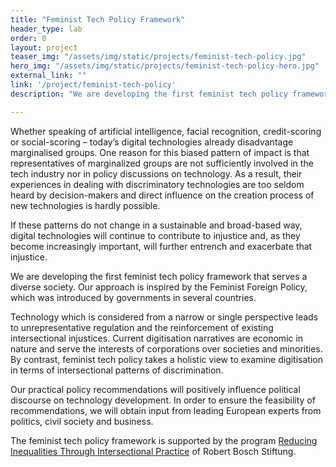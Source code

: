 ```yaml
---
title: "Feminist Tech Policy Framework"
header_type: lab
order: 0
layout: project
teaser_img: "/assets/img/static/projects/feminist-tech-policy.jpg"
hero_img: "/assets/img/static/projects/feminist-tech-policy-hero.jpg"
external_link: ""
link: '/project/feminist-tech-policy'
description: "We are developing the first feminist tech policy framework alongside a set of narrative future visions of just technology that serves a diverse society."

---
```

<p>
Whether speaking of artificial intelligence, facial recognition, credit-scoring or social-scoring – today’s digital technologies already disadvantage marginalised groups. One reason for this biased pattern of impact is that representatives of marginalized groups are not sufficiently involved in the tech industry nor in policy discussions on technology. As a result, their experiences in dealing with discriminatory technologies are too seldom heard by decision-makers and direct influence on the creation process of new technologies is hardly possible.
</p>
<p>
If these patterns do not change in a sustainable and broad-based way, digital technologies will continue to contribute to injustice and, as they become increasingly important, will further entrench and exacerbate that injustice.
</p>
<p>
We are developing the first feminist tech policy framework that serves a diverse society. Our approach is inspired by the Feminist Foreign Policy, which was introduced by governments in several countries.
</p>
<p>
Technology which is considered from a narrow or single perspective leads to unrepresentative regulation and the reinforcement of existing intersectional injustices. Current digitisation narratives are economic in nature and serve the interests of corporations over societies and minorities. By contrast, feminist tech policy takes a holistic view to examine digitisation in terms of intersectional patterns of discrimination.
</p>
<p>
Our practical policy recommendations will positively influence political discourse on technology development. In order to ensure the feasibility of recommendations, we will obtain input from leading European experts from politics, civil society and business.
</p>
<p>
The feminist tech policy framework is supported by the program <a href="https://www.bosch-stiftung.de/en/project/support-program-reducing-inequalities-through-intersectional-practice/supported-projects">Reducing Inequalities Through Intersectional Practice</a> of Robert Bosch Stiftung.
  </p>
